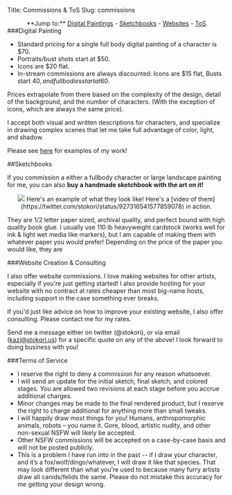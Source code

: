 Title: Commissions & ToS
Slug: commissions

<div align="center">
**Jump to:**
<a href="#artSection">Digital Paintings</a> - <a href="#bookSection">Sketchbooks</a> - <a href="#websiteSection">Websites</a> - <a href="#tos">ToS</a>
</div>

<div id="artSection">
###Digital Painting
</div>

* Standard pricing for a single full body digital painting of a character is $70. 
* Portraits/bust shots start at $50. 
* Icons are $20 flat.
* In-stream commissions are always discounted: Icons are $15 flat, Busts start $40, and fullbodies start at 60$.

Prices extrapolate from there based on the complexity of the design, detail of the background, and the number of characters. (With the exception of icons, which are always the same price).

I accept both visual and written descriptions for characters, and specialize in drawing complex scenes that let me take full advantage of color, light, and shadow.

Please see [here](http://www.stokori.us/art/) for examples of my work!

<div id="bookSection">
##Sketchbooks
</div>

If you commission a either a fullbody character or large landscape painting for me, you can also **buy a handmade sketchbook with the art on it!** 

<div align="center">
<img src="/thumbs/horizontal/sketchbooks.jpg">
Here's an example of what they look like! Here's a [video of them](https://twitter.com/stokori/status/927316541577859078) in action.</div>

They are 1/2 letter paper sized, archival quality, and perfect bound with high quality book glue. I usually use 110 lb heavyweight cardstock (works well for ink & light wet media like markers), but I am capable of making them with whatever paper you would prefer!
Depending on the price of the paper you would like, they are 

<div id="websiteSection">
###Website Creation & Consulting
</div>

I also offer website commissions. I love making websites for other artists, especially if you're just getting started! I also provide hosting for your website with no contract at rates cheaper than most big-name hosts, including support in the case something ever breaks.

If you'd just like advice on how to improve your existing website, I also offer consulting. Please contact me for my rates.

Send me a message either on twitter (@stokori), or via email (kazi@stokori.us) for a specific quote on any of the above! I look forward to doing business with you!

<div id="tos">
###Terms of Service
</div>

 * I reserve the right to deny a commission for any reason whatsoever.
 * I will send an update for the initial sketch, final sketch, and colored stages. You are allowed two revisions at each stage before you accrue additional charges.
 *  Minor changes may be made to the final rendered product, but I reserve the right to charge additional for anything more than small tweaks.
 * I will happily draw most things for you! Humans, anthropomorphic animals, robots – you name it. Gore, blood, artistic nudity, and other non-sexual NSFW will likely be accepted.
 * Other NSFW commissions will be accepted on a case-by-case basis and will not be posted publicly.
 * This is a problem I have run into in the past -- if I draw your character, and it’s a fox/wolf/dingo/whatever, I will draw it like that species. That may look different than what you’re used to because many furry artists draw all canids/felids the same. Please do not mistake this accuracy for me getting your design wrong.